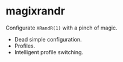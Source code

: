 # magixrandr

Configurate `XRandR(1)` with a pinch of magic.

* Dead simple configuration.
* Profiles.
* Intelligent profile switching.
